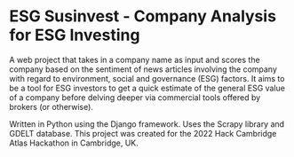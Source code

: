 # ESG Susinvest - Company Analysis for ESG Investing
A web project that takes in a company name as input and scores the company based on the sentiment of news articles involving the company with regard to environment, social and governance (ESG) factors. It aims to be a tool for ESG investors to get a quick estimate of the general ESG value of a company before delving deeper via commercial tools offered by brokers (or otherwise).

Written in Python using the Django framework. Uses the Scrapy library and GDELT database. This project was created for the 2022 Hack Cambridge Atlas Hackathon in Cambridge, UK.